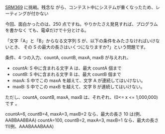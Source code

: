<!--
date: 2007-10-04
slug: srm369
title: SRM369
-->

[SRM369](http://www.topcoder.com/stat?c=round_overview&rd=10936) に挑戦。残念な
がら、コンテスト中にシステムが重くなったため、レーティングが付かない

今回、面白かったのは、250 点ですね。やりかたさえ発見すれば、プログラムを書かなく
ても、電卓だけで十分とける。

「文字「A」と「B」からなる文字列 S が、以下の条件をみたさなければいけないとき、
その S の最大の長さはいくつになりますか?」という問題です。

条件、4 つの入力、countA, countB, maxA, maxB が与えれれ、

- countA: S 中に含まれる文字 A は、最大 countA 個まで
- countB: S 中に含まれる文字 B は、最大 countB 個まで
- maxA: S 中でこの maxA を越えて、文字 A が連続してはいけない。
- maxB: S 中でこの maxB を越えて、文字 B が連続してはいけない。

ただし、countA, countB, maxA, maxB は、それぞれ、(0&lt;= x &lt;= 1,000,000)です
。

countA=6, countB=4, maxA=3, maxB=2 なら、最大の長さ 10 は(例、AABBAABBAA)
countA=100, countB=2, maxA=3, maxB=1 なら、最大の長さ 11(例、AAABAAABAAA)
